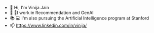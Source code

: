 - 👋 Hi, I'm Vinija Jain
- 💼 🎵I work in Recommendation and GenAI
- 📚 💻 I'm also pursuing the Artificial Intelligence program at Stanford
- 📫 https://www.linkedin.com/in/vinija/

<!---
vinija/vinija is a ✨ special ✨ repository because its `README.md` (this file) appears on your GitHub profile.
You can click the Preview link to take a look at your changes.
--->
